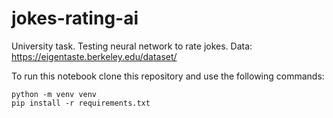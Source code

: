 # jokes-rating-ai

University task. Testing neural network to rate jokes.
Data: https://eigentaste.berkeley.edu/dataset/

To run this notebook clone this repository and use the following commands:

```
python -m venv venv
pip install -r requirements.txt
```
